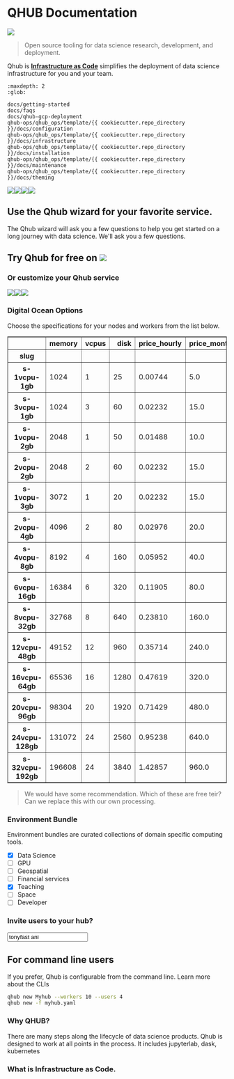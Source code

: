 # QHUB Documentation

![](https://avatars0.githubusercontent.com/u/34879953?v=4&s=200)

> Open source tooling for data science research, development, and deployment.

Qhub is [**Infrastructure as Code**](#What-is-Infrastructure-as-Code.)
simplifies the deployment of data science infrastructure for you and your team.

```{toctree}
:maxdepth: 2
:glob:

docs/getting-started
docs/faqs
docs/qhub-gcp-deployment
qhub-ops/qhub_ops/template/{{ cookiecutter.repo_directory }}/docs/configuration
qhub-ops/qhub_ops/template/{{ cookiecutter.repo_directory }}/docs/infrastructure
qhub-ops/qhub_ops/template/{{ cookiecutter.repo_directory }}/docs/installation
qhub-ops/qhub_ops/template/{{ cookiecutter.repo_directory }}/docs/maintenance
qhub-ops/qhub_ops/template/{{ cookiecutter.repo_directory }}/docs/theming
```

![](https://avatars1.githubusercontent.com/u/17131925?v=4&s=100)![](https://avatars2.githubusercontent.com/u/17927519?v=4&s=100)![](https://avatars1.githubusercontent.com/u/5429470?v=4&s=100)![](https://avatars2.githubusercontent.com/u/288277?v=4&s=100)

## Use the Qhub wizard for your favorite service.

The Qhub wizard will ask you a few questions to help you
get started on a long journey with data science. We'll ask you a
few questions.

## Try Qhub for free on ![](https://avatars0.githubusercontent.com/u/4650108?v=4&s=60)

### Or customize your Qhub service

![](https://avatars0.githubusercontent.com/u/4650108?v=4&s=100)![](https://avatars3.githubusercontent.com/u/2232217?v=4&s=100)![](https://avatars0.githubusercontent.com/u/2810941?v=4&s=100)

### Digital Ocean Options

Choose the specifications for your nodes and workers from the list below.

<table border="1" class="dataframe">
  <thead>
    <tr style="text-align: right;">
      <th></th>
      <th>memory</th>
      <th>vcpus</th>
      <th>disk</th>
      <th>price_hourly</th>
      <th>price_monthly</th>
      <th>managed_hourly</th>
      <th>managed_weekly</th>
    </tr>
    <tr>
      <th>slug</th>
      <th></th>
      <th></th>
      <th></th>
      <th></th>
      <th></th>
      <th></th>
      <th></th>
    </tr>
  </thead>
  <tbody>
    <tr>
      <th>s-1vcpu-1gb</th>
      <td>1024</td>
      <td>1</td>
      <td>25</td>
      <td>0.00744</td>
      <td>5.0</td>
      <td>0.01</td>
      <td>0.6</td>
    </tr>
    <tr>
      <th>s-3vcpu-1gb</th>
      <td>1024</td>
      <td>3</td>
      <td>60</td>
      <td>0.02232</td>
      <td>15.0</td>
      <td>0.03</td>
      <td>1.8</td>
    </tr>
    <tr>
      <th>s-1vcpu-2gb</th>
      <td>2048</td>
      <td>1</td>
      <td>50</td>
      <td>0.01488</td>
      <td>10.0</td>
      <td>0.02</td>
      <td>1.2</td>
    </tr>
    <tr>
      <th>s-2vcpu-2gb</th>
      <td>2048</td>
      <td>2</td>
      <td>60</td>
      <td>0.02232</td>
      <td>15.0</td>
      <td>0.03</td>
      <td>1.8</td>
    </tr>
    <tr>
      <th>s-1vcpu-3gb</th>
      <td>3072</td>
      <td>1</td>
      <td>20</td>
      <td>0.02232</td>
      <td>15.0</td>
      <td>0.03</td>
      <td>1.8</td>
    </tr>
    <tr>
      <th>s-2vcpu-4gb</th>
      <td>4096</td>
      <td>2</td>
      <td>80</td>
      <td>0.02976</td>
      <td>20.0</td>
      <td>0.04</td>
      <td>2.4</td>
    </tr>
    <tr>
      <th>s-4vcpu-8gb</th>
      <td>8192</td>
      <td>4</td>
      <td>160</td>
      <td>0.05952</td>
      <td>40.0</td>
      <td>0.09</td>
      <td>5.4</td>
    </tr>
    <tr>
      <th>s-6vcpu-16gb</th>
      <td>16384</td>
      <td>6</td>
      <td>320</td>
      <td>0.11905</td>
      <td>80.0</td>
      <td>0.18</td>
      <td>10.8</td>
    </tr>
    <tr>
      <th>s-8vcpu-32gb</th>
      <td>32768</td>
      <td>8</td>
      <td>640</td>
      <td>0.23810</td>
      <td>160.0</td>
      <td>0.36</td>
      <td>21.6</td>
    </tr>
    <tr>
      <th>s-12vcpu-48gb</th>
      <td>49152</td>
      <td>12</td>
      <td>960</td>
      <td>0.35714</td>
      <td>240.0</td>
      <td>0.54</td>
      <td>32.4</td>
    </tr>
    <tr>
      <th>s-16vcpu-64gb</th>
      <td>65536</td>
      <td>16</td>
      <td>1280</td>
      <td>0.47619</td>
      <td>320.0</td>
      <td>0.71</td>
      <td>42.6</td>
    </tr>
    <tr>
      <th>s-20vcpu-96gb</th>
      <td>98304</td>
      <td>20</td>
      <td>1920</td>
      <td>0.71429</td>
      <td>480.0</td>
      <td>1.07</td>
      <td>64.2</td>
    </tr>
    <tr>
      <th>s-24vcpu-128gb</th>
      <td>131072</td>
      <td>24</td>
      <td>2560</td>
      <td>0.95238</td>
      <td>640.0</td>
      <td>1.43</td>
      <td>85.8</td>
    </tr>
    <tr>
      <th>s-32vcpu-192gb</th>
      <td>196608</td>
      <td>24</td>
      <td>3840</td>
      <td>1.42857</td>
      <td>960.0</td>
      <td>2.14</td>
      <td>128.4</td>
    </tr>
  </tbody>
</table>
    
> We would have some recommendation.
> Which of these are free teir? 
> Can we replace this with our own processing.
    
### Environment Bundle
    
Environment bundles are curated collections of domain specific 
computing tools.
    
- [x] Data Science
- [ ] GPU
- [ ] Geospatial
- [ ] Financial services
- [x] Teaching
- [ ] Space
- [ ] Developer
    
### Invite users to your hub?
    
<input value="tonyfast ani"></input>
## For command line users

If you prefer, Qhub is configurable from the command line. Learn more about the CLIs

```bash
qhub new Myhub --workers 10 --users 4
qhub new -f myhub.yaml
```

### Why QHUB?

There are many steps along the lifecycle of data science products. Qhub is designed
to work at all points in the process. It includes jupyterlab, dask, kubernetes

### What is **Infrastructure as Code**.

<!--

-->
